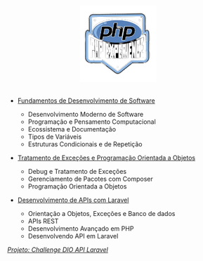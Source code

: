 <div align="center">
    <img src="readme.png" alt="logo php">
</div><br>

- [Fundamentos de Desenvolvimento de Software](/01-Desenvolvimento)
  - Desenvolvimento Moderno de Software
  - Programação e Pensamento Computacional
  - Ecossistema e Documentação
  - Tipos de Variáveis
  - Estruturas Condicionais e de Repetição

- [Tratamento de Exceções e Programação Orientada a Objetos](/02-POO)
  - Debug e Tratamento de Exceções
  - Gerenciamento de Pacotes com Composer
  - Programação Orientada a Objetos

- [Desenvolvimento de APIs com Laravel](/03-APIs)
  - Orientação a Objetos, Exceções e Banco de dados
  - APIs REST
  - Desenvolvimento Avançado em PHP
  - Desenvolvendo API em Laravel

*[Projeto: Challenge DIO API Laravel](https://github.com/allecosta/challenge-dio.git)*
  



